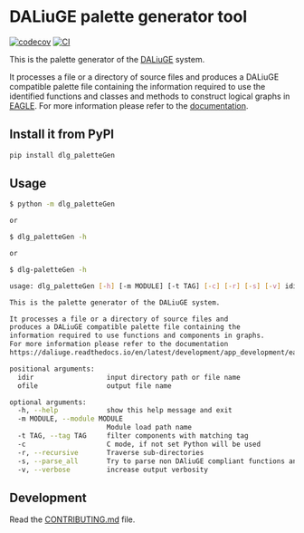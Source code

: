 
# DALiuGE palette generator tool

[![codecov](https://codecov.io/gh/ICRAR/dlg_paletteGen/branch/main/graph/badge.svg?token=dlg_paletteGen_token_here)](https://codecov.io/gh/ICRAR/dlg_paletteGen)
[![CI](https://github.com/ICRAR/dlg_paletteGen/actions/workflows/main.yml/badge.svg)](https://github.com/ICRAR/dlg_paletteGen/actions/workflows/main.yml)

This is the palette generator of the [DALiuGE](https://daliuge.readthedocs.io) system.

It processes a file or a directory of source files and
produces a DALiuGE compatible palette file containing the
information required to use the identified functions and classes and methods to construct logical graphs in [EAGLE](https://eagle-dlg.readthedocs.io).
For more information please refer to the [documentation](https://icrar.github.io/dlg_paletteGen/).

## Install it from PyPI

```bash
pip install dlg_paletteGen
```

## Usage

```bash
$ python -m dlg_paletteGen

or

$ dlg_paletteGen -h

or

$ dlg-paletteGen -h

usage: dlg_paletteGen [-h] [-m MODULE] [-t TAG] [-c] [-r] [-s] [-v] idir ofile

This is the palette generator of the DALiuGE system.

It processes a file or a directory of source files and
produces a DALiuGE compatible palette file containing the
information required to use functions and components in graphs.
For more information please refer to the documentation
https://daliuge.readthedocs.io/en/latest/development/app_development/eagle_app_integration.html#automatic-eagle-palette-generation

positional arguments:
  idir                  input directory path or file name
  ofile                 output file name

optional arguments:
  -h, --help            show this help message and exit
  -m MODULE, --module MODULE
                        Module load path name
  -t TAG, --tag TAG     filter components with matching tag
  -c                    C mode, if not set Python will be used
  -r, --recursive       Traverse sub-directories
  -s, --parse_all       Try to parse non DAliuGE compliant functions and methods
  -v, --verbose         increase output verbosity

```

## Development

Read the [CONTRIBUTING.md](CONTRIBUTING.md) file.
